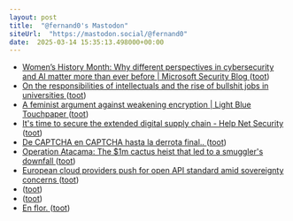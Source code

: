 ```yaml
---
layout: post
title:  "@fernand0's Mastodon"
siteUrl:  "https://mastodon.social/@fernand0"
date:  2025-03-14 15:35:13.498000+00:00
---
```

*  [Women’s History Month: Why different perspectives in cybersecurity and AI matter more than ever before \| Microsoft Security Blog ](https://www.microsoft.com/en-us/security/blog/2025/03/06/womens-history-month-why-different-perspectives-in-cybersecurity-and-ai-matter-more-than-ever-before) ([toot](https://mastodon.social/@fernand0/114161517428593446))
*  [On the responsibilities of intellectuals and the rise of bullshit jobs in universities   ](https://academic.oup.com/brain/article/148/3/687/8058558) ([toot](https://mastodon.social/@fernand0/114160712603180257))
*  [A feminist argument against weakening encryption \| Light Blue Touchpaper ](https://www.lightbluetouchpaper.org/2025/02/11/a-feminist-argument-against-weakening-encryption) ([toot](https://mastodon.social/@fernand0/114160501222533304))
*  [It's time to secure the extended digital supply chain - Help Net Security ](https://www.helpnetsecurity.com/2025/02/12/supply-chain-risk) ([toot](https://mastodon.social/@fernand0/114160296987603820))
*  [De CAPTCHA en CAPTCHA hasta la derrota final.. ](https://mastodon.social/@fernand0/114160260926534743) ([toot](https://mastodon.social/@fernand0/114160260926534743))
*  [Operation Atacama: The $1m cactus heist that led to a smuggler's downfall ](https://www.bbc.com/future/article/20250228-how-italy-and-chile-foiled-an-1m-international-smugglers-cactus-heis) ([toot](https://mastodon.social/@fernand0/114159981514724817))
*  [European cloud providers push for open API standard amid sovereignty concerns ](https://www.computing.co.uk/news/2025/cloud/european-cloud-providers-push-for-open-api-standard-amid-sovereignty-concern) ([toot](https://mastodon.social/@fernand0/114158389688513582))
*  [ ](https://mastodon.social/users/fernand0/statuses/114157637190948091/activity) ([toot](https://mastodon.social/users/fernand0/statuses/114157637190948091/activity))
*  [ ](https://mastodon.social/@vrruiz) ([toot](https://mastodon.social/@fernand0/114157636815265883))
*  [En flor. ](https://avecesunafoto.wordpress.com/2025/03/13/en-flor-6) ([toot](https://mastodon.social/@fernand0/114156579775978304))
